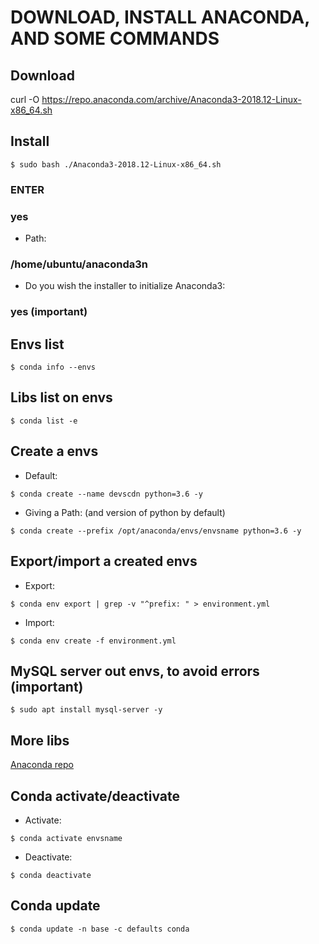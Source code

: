 # DOWNLOAD, INSTALL ANACONDA, AND SOME COMMANDS 

## Download
curl -O https://repo.anaconda.com/archive/Anaconda3-2018.12-Linux-x86_64.sh

## Install
```
$ sudo bash ./Anaconda3-2018.12-Linux-x86_64.sh
```
### ENTER
### yes
* Path:

### /home/ubuntu/anaconda3n
* Do you wish the installer to initialize Anaconda3:

### yes (important)

## Envs list
```
$ conda info --envs
```

## Libs list on envs
```
$ conda list -e
```

## Create a envs
* Default:
```
$ conda create --name devscdn python=3.6 -y
```
* Giving a Path: (and version of python by default)
```
$ conda create --prefix /opt/anaconda/envs/envsname python=3.6 -y
```

## Export/import a created envs
* Export:
```
$ conda env export | grep -v "^prefix: " > environment.yml
```
* Import:
```
$ conda env create -f environment.yml
```

## MySQL server out envs, to avoid errors (important)
```
$ sudo apt install mysql-server -y
```

## More libs
[Anaconda repo](https://anaconda.org/anaconda/repo)

## Conda activate/deactivate
* Activate:
```
$ conda activate envsname
```
* Deactivate:
```
$ conda deactivate
```

## Conda update
```
$ conda update -n base -c defaults conda
```